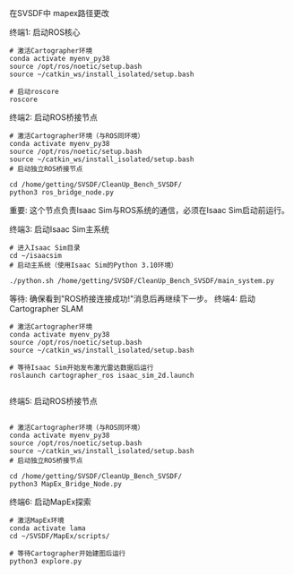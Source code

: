 在SVSDF中 mapex路径更改

终端1: 启动ROS核心
```
# 激活Cartographer环境
conda activate myenv_py38
source /opt/ros/noetic/setup.bash
source ~/catkin_ws/install_isolated/setup.bash

# 启动roscore
roscore

```
终端2: 启动ROS桥接节点

```
# 激活Cartographer环境（与ROS同环境）
conda activate myenv_py38
source /opt/ros/noetic/setup.bash
source ~/catkin_ws/install_isolated/setup.bash
# 启动独立ROS桥接节点

cd /home/getting/SVSDF/CleanUp_Bench_SVSDF/
python3 ros_bridge_node.py
```

重要: 这个节点负责Isaac Sim与ROS系统的通信，必须在Isaac Sim启动前运行。

终端3: 启动Isaac Sim主系统

```
# 进入Isaac Sim目录
cd ~/isaacsim
# 启动主系统（使用Isaac Sim的Python 3.10环境）

./python.sh /home/getting/SVSDF/CleanUp_Bench_SVSDF/main_system.py

```
等待: 确保看到"ROS桥接连接成功!"消息后再继续下一步。
终端4: 启动Cartographer SLAM
```
# 激活Cartographer环境
conda activate myenv_py38
source /opt/ros/noetic/setup.bash
source ~/catkin_ws/install_isolated/setup.bash

# 等待Isaac Sim开始发布激光雷达数据后运行
roslaunch cartographer_ros isaac_sim_2d.launch


```
终端5: 启动ROS桥接节点
```

# 激活Cartographer环境（与ROS同环境）
conda activate myenv_py38
source /opt/ros/noetic/setup.bash
source ~/catkin_ws/install_isolated/setup.bash
# 启动独立ROS桥接节点

cd /home/getting/SVSDF/CleanUp_Bench_SVSDF/
python3 MapEx_Bridge_Node.py

```

终端6: 启动MapEx探索
```
# 激活MapEx环境
conda activate lama
cd ~/SVSDF/MapEx/scripts/

# 等待Cartographer开始建图后运行
python3 explore.py

```